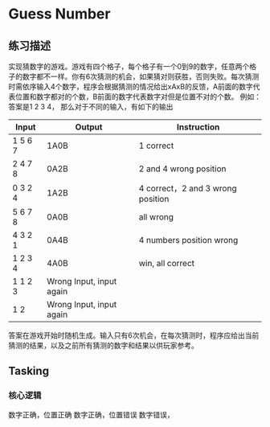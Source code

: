 # Guess Number

## 练习描述

实现猜数字的游戏。游戏有四个格子，每个格子有一个0到9的数字，任意两个格子的数字都不一样。你有6次猜测的机会，如果猜对则获胜，否则失败。每次猜测时需依序输入4个数字，程序会根据猜测的情况给出xAxB的反馈，A前面的数字代表位置和数字都对的个数，B前面的数字代表数字对但是位置不对的个数。
例如：答案是1 2 3 4， 那么对于不同的输入，有如下的输出

| Input | Output | Instruction
| --- | --- | --- 
| 1 5 6 7 | 1A0B | 1 correct
| 2 4 7 8 | 0A2B | 2 and 4 wrong position
| 0 3 2 4 | 1A2B | 4 correct，2 and 3 wrong position
| 5 6 7 8 | 0A0B | all wrong
| 4 3 2 1 | 0A4B | 4 numbers position wrong
| 1 2 3 4 | 4A0B | win, all correct
| 1 1 2 3 | Wrong Input, input again
| 1 2     | Wrong Input, input again

答案在游戏开始时随机生成。输入只有6次机会，在每次猜测时，程序应给出当前猜测的结果，以及之前所有猜测的数字和结果以供玩家参考。

## Tasking

### 核心逻辑
数字正确，位置正确
数字正确，位置错误
数字错误，


